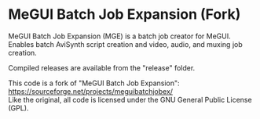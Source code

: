 MeGUI Batch Job Expansion (Fork)
========

MeGUI Batch Job Expansion (MGE) is a batch job creator for MeGUI.<br>
Enables batch AviSynth script creation and video, audio, and muxing job creation.

Compiled releases are available from the "release" folder.

This code is a fork of "MeGUI Batch Job Expansion": https://sourceforge.net/projects/meguibatchjobex/<br>
Like the original, all code is licensed under the GNU General Public License (GPL).
